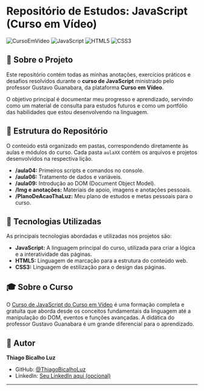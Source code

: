 # Repositório de Estudos: JavaScript (Curso em Vídeo)

![CursoEmVideo](https://img.shields.io/badge/Curso_em_Vídeo-24355A?style=for-the-badge&logo=youtube&logoColor=white) ![JavaScript](https://img.shields.io/badge/JavaScript-F7DF1E?style=for-the-badge&logo=javascript&logoColor=black) ![HTML5](https://img.shields.io/badge/HTML5-E34F26?style=for-the-badge&logo=html5&logoColor=white) ![CSS3](https://img.shields.io/badge/CSS3-1572B6?style=for-the-badge&logo=css3&logoColor=white)

## 📖 Sobre o Projeto

Este repositório contém todas as minhas anotações, exercícios práticos e desafios resolvidos durante o **curso de JavaScript** ministrado pelo professor Gustavo Guanabara, da plataforma **Curso em Vídeo**.

O objetivo principal é documentar meu progresso e aprendizado, servindo como um material de consulta para estudos futuros e como um portfólio das habilidades que estou desenvolvendo na linguagem.

## 📂 Estrutura do Repositório

O conteúdo está organizado em pastas, correspondendo diretamente às aulas e módulos do curso. Cada pasta `aulaXX` contém os arquivos e projetos desenvolvidos na respectiva lição.

-   **/aula04:** Primeiros scripts e comandos no console.
-   **/aula06:** Tratamento de dados e variáveis.
-   **/aula09:** Introdução ao DOM (Document Object Model).
-   **/Img e anotações:** Materiais de apoio, imagens e anotações pessoais.
-   **/PlanoDeAcaoThaLuz:** Meu plano de estudos e metas pessoais para o curso.

## 🚀 Tecnologias Utilizadas

As principais tecnologias abordadas e utilizadas nos projetos são:

-   **JavaScript:** A linguagem principal do curso, utilizada para criar a lógica e a interatividade das páginas.
-   **HTML5:** Linguagem de marcação para a estrutura do conteúdo web.
-   **CSS3:** Linguagem de estilização para o design das páginas.

## 🎓 Sobre o Curso

O [Curso de JavaScript do Curso em Vídeo](https://www.youtube.com/playlist?list=PLHz_AreHm4dlsK3Nr9GVvXCbpQyHQl1o1) é uma formação completa e gratuita que aborda desde os conceitos fundamentais da linguagem até a manipulação do DOM, eventos e funções avançadas. A didática do professor Gustavo Guanabara é um grande diferencial para o aprendizado.

## 👤 Autor

**Thiago Bicalho Luz**

-   GitHub: [@ThiagoBicalhoLuz](https://github.com/ThiagoBicalhoLuz)
-   LinkedIn: [Seu LinkedIn aqui (opcional)](https://www.linkedin.com/in/seu-usuario/)

---
